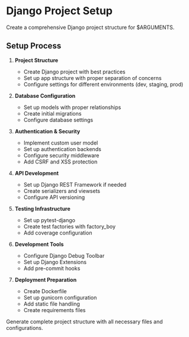 # Django Project Setup

Create a comprehensive Django project structure for $ARGUMENTS.

## Setup Process

1. **Project Structure**
   - Create Django project with best practices
   - Set up app structure with proper separation of concerns
   - Configure settings for different environments (dev, staging, prod)

2. **Database Configuration**
   - Set up models with proper relationships
   - Create initial migrations
   - Configure database settings

3. **Authentication & Security**
   - Implement custom user model
   - Set up authentication backends
   - Configure security middleware
   - Add CSRF and XSS protection

4. **API Development**
   - Set up Django REST Framework if needed
   - Create serializers and viewsets
   - Configure API versioning

5. **Testing Infrastructure**
   - Set up pytest-django
   - Create test factories with factory_boy
   - Add coverage configuration

6. **Development Tools**
   - Configure Django Debug Toolbar
   - Set up Django Extensions
   - Add pre-commit hooks

7. **Deployment Preparation**
   - Create Dockerfile
   - Set up gunicorn configuration
   - Add static file handling
   - Create requirements files

Generate complete project structure with all necessary files and configurations.